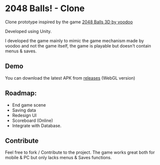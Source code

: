 # 2048 Balls! - Clone

Clone prototype inspired by the game [2048 Balls 3D by voodoo](https://apps.apple.com/us/app/2048-balls-3d/id1485247734)

Developed using Unity.

I developed the game mainly to mimic the game mechanism made by voodoo and not the game itself, the game is playable but doesn't contain menus & saves.


## Demo

You can download the latest APK from [releases](https://github.com/sapirnoam/2048-balls/releases/) (WebGL version)


## Roadmap:
- End game scene
- Saving data
- Redesign UI
-  Scoreboard (Online)
- Integrate with Database.


## Contribute
Feel free to fork / Contribute to the project. The game works great both for mobile & PC but only lacks menus & Saves functions.